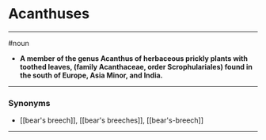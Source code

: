 # Acanthuses
---
#noun
- **A member of the genus Acanthus of herbaceous prickly plants with toothed leaves, (family Acanthaceae, order Scrophulariales) found in the south of Europe, Asia Minor, and India.**
---
### Synonyms
- [[bear's breech]], [[bear's breeches]], [[bear's-breech]]
---
